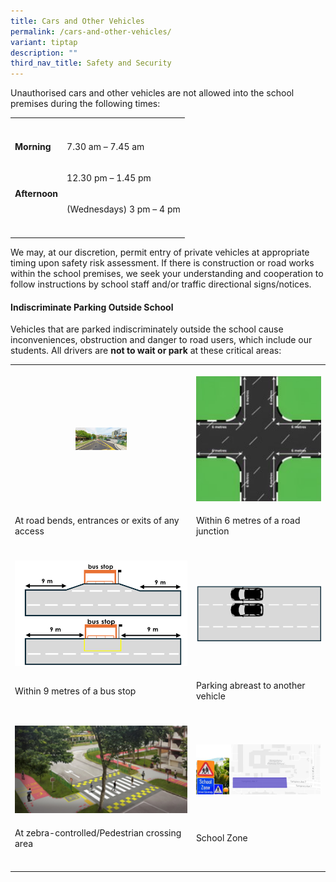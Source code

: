 ```yaml
---
title: Cars and Other Vehicles
permalink: /cars-and-other-vehicles/
variant: tiptap
description: ""
third_nav_title: Safety and Security
---
```

<p>Unauthorised cars and other vehicles are not allowed into the school premises
during the following times:</p>
<table style="minWidth: 50px">
<colgroup>
<col>
<col>
</colgroup>
<tbody>
<tr>
<th rowspan="1" colspan="1">
<p></p>
</th>
<th rowspan="1" colspan="1">
<p></p>
</th>
</tr>
<tr>
<td rowspan="1" colspan="1">
<p><strong>Morning</strong>
</p>
</td>
<td rowspan="1" colspan="1">
<p>7.30 am – 7.45 am</p>
</td>
</tr>
<tr>
<td rowspan="2" colspan="1">
<p><strong>Afternoon</strong>
</p>
</td>
<td rowspan="1" colspan="1">
<p>12.30 pm – 1.45 pm</p>
</td>
</tr>
<tr>
<td rowspan="1" colspan="1">
<p>(Wednesdays) 3 pm – 4 pm</p>
</td>
</tr>
<tr>
<td rowspan="1" colspan="1">
<p></p>
</td>
<td rowspan="1" colspan="1">
<p></p>
</td>
</tr>
</tbody>
</table>
<p>We may, at our discretion, permit entry of private vehicles at appropriate
timing upon safety risk assessment. If there is construction or road works
within the school premises, we seek your understanding and cooperation
to follow instructions by school staff and/or traffic directional signs/notices.</p>
<p></p>
<h4><strong>Indiscriminate Parking Outside School</strong></h4>
<p>Vehicles that are parked indiscriminately outside the school cause inconveniences,
obstruction and danger to road users, which include our students. All drivers
are <strong>not to wait or park</strong> at these critical areas:</p>
<table style="minWidth: 50px">
<colgroup>
<col>
<col>
</colgroup>
<tbody>
<tr>
<th rowspan="1" colspan="1">
<p></p>
<div class="isomer-image-wrapper">
<img style="width: 30%;" height="auto" width="100%" alt="" src="/images/2025 uploads/bend.jpg">
</div>
</th>
<th rowspan="1" colspan="1">
<p></p>
<div class="isomer-image-wrapper">
<img style="width: 100%" height="auto" width="100%" alt="" src="/images/2025 uploads/6mrdjunction.jpg">
</div>
</th>
</tr>
<tr>
<td rowspan="1" colspan="1">
<p>At road bends, entrances or exits of any access</p>
</td>
<td rowspan="1" colspan="1">
<p>Within 6 metres of a road junction</p>
</td>
</tr>
<tr>
<td rowspan="1" colspan="1">
<p></p>
</td>
<td rowspan="1" colspan="1">
<p></p>
</td>
</tr>
<tr>
<td rowspan="1" colspan="1">
<div class="isomer-image-wrapper">
<img style="width: 100%" height="auto" width="100%" alt="" src="/images/2025 uploads/bustop.png">
</div>
</td>
<td rowspan="1" colspan="1">
<div class="isomer-image-wrapper">
<img style="width: 100%" height="auto" width="100%" alt="" src="/images/2025 uploads/abreast.png">
</div>
</td>
</tr>
<tr>
<td rowspan="1" colspan="1">
<p>Within 9 metres of a bus stop</p>
</td>
<td rowspan="1" colspan="1">
<p>Parking abreast to another vehicle</p>
</td>
</tr>
<tr>
<td rowspan="1" colspan="1">
<p></p>
</td>
<td rowspan="1" colspan="1">
<p></p>
</td>
</tr>
<tr>
<td rowspan="1" colspan="1">
<div class="isomer-image-wrapper">
<img style="width: 100%" height="auto" width="100%" alt="" src="/images/2025 uploads/zebra.png">
</div>
</td>
<td rowspan="1" colspan="1">
<div class="isomer-image-wrapper">
<img style="width: 100%" height="auto" width="100%" alt="" src="/images/2025 uploads/schoolzone.png">
</div>
</td>
</tr>
<tr>
<td rowspan="1" colspan="1">
<p>At zebra-controlled/Pedestrian crossing area</p>
</td>
<td rowspan="1" colspan="1">
<p>School Zone</p>
</td>
</tr>
<tr>
<td rowspan="1" colspan="1">
<p></p>
</td>
<td rowspan="1" colspan="1">
<p></p>
</td>
</tr>
</tbody>
</table>
<p></p>
<p></p>
<p></p>